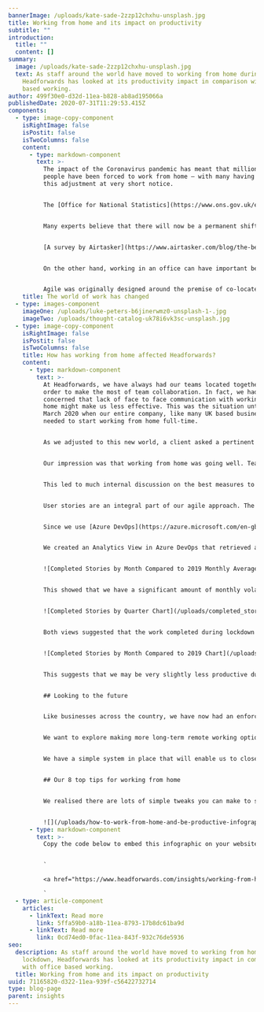 ```yaml
---
bannerImage: /uploads/kate-sade-2zzp12chxhu-unsplash.jpg
title: Working from home and its impact on productivity
subtitle: ""
introduction:
  title: ""
  content: []
summary:
  image: /uploads/kate-sade-2zzp12chxhu-unsplash.jpg
  text: As staff around the world have moved to working from home during lockdown,
    Headforwards has looked at its productivity impact in comparison with office
    based working.
author: 499f30e0-d32d-11ea-b828-ab8ad195066a
publishedDate: 2020-07-31T11:29:53.415Z
components:
  - type: image-copy-component
    isRightImage: false
    isPostit: false
    isTwoColumns: false
    content:
      - type: markdown-component
        text: >-
          The impact of the Coronavirus pandemic has meant that millions of
          people have been forced to work from home – with many having to make
          this adjustment at very short notice.  


          The [Office for National Statistics](https://www.ons.gov.uk/employmentandlabourmarket/peopleinwork/employmentandemployeetypes/bulletins/coronavirusandhomeworkingintheuk/april2020#main-points) says that 49% of UK workers reported working from home at some point in the seven days to 14 June 2020. The fact that so many people have now had this experience is likely to lead to a major change in working practices in the future.


          Many experts believe that there will now be a permanent shift to more working from home. This is because the experience of home working has demonstrated to businesses and their employees the range of benefits that it can bring. Working from home can allow people to work smarter and to achieve more with their time and resources, as well as achieve a better work-life balance. Staff can avoid the need for commuting and the stress associated with it, freeing up more time and energy to be invested in productive work.  These factors can improve staff morale and lead to better staff retention and loyalty. There is certainly evidence building to prove the case that home working can enhance productivity.


          [A survey by Airtasker](https://www.airtasker.com/blog/the-benefits-of-working-from-home/) in the USA found that remote employees work more. On average, remote employees worked 1.4 more days every month, or almost 17 more days every year, than those who worked in an office. Meanwhile, research by Jabra in June 2020 has indicated that a majority of people working from home during the pandemic felt that they were more productive as a result.


          On the other hand, working in an office can have important benefits too. The value of face to face communications and a sense of personal connection is enormous and this can be an important contributor to staff motivation. Simple things such as shared whiteboards can be surprisingly helpful. There is also the ‘buzz’ of the office, which is impossible to replicate in a virtual environment. Even random chats at the watercooler can spark ideas and identify new opportunities or solutions.


          Agile was originally designed around the premise of co-located teams and so it is quite a change for an [Agile company](https://www.headforwards.com/who-we-are/what-we-believe/) to experience working in a completely different way.
    title: The world of work has changed
  - type: images-component
    imageOne: /uploads/luke-peters-b6jinerwmz0-unsplash-1-.jpg
    imageTwo: /uploads/thought-catalog-uk78i6vk3sc-unsplash.jpg
  - type: image-copy-component
    isRightImage: false
    isPostit: false
    isTwoColumns: false
    title: How has working from home affected Headforwards?
    content:
      - type: markdown-component
        text: >-
          At Headforwards, we have always had our teams located together, in
          order to make the most of team collaboration. In fact, we had been
          concerned that lack of face to face communication with working from
          home might make us less effective. This was the situation until 23rd
          March 2020 when our entire company, like many UK based businesses,
          needed to start working from home full-time. 


          As we adjusted to this new world, a client asked a pertinent question: ‘Has working from home impacted our productivity?’


          Our impression was that working from home was going well. Teams had adapted to the new working practices, communication was very good, and our feeling was that we were delivering at least as much as before lockdown. After all, we were used to working remotely with our clients, so this was just an extension of that practice. But could we prove it? Could we use the data we have to measure our productivity and use that as an ongoing indicator of our performance?


          This led to much internal discussion on the best measures to use. We wanted something easy to capture and also easy to explain to anyone who looked at the reports but also indicative of the value we were delivering. We ultimately settled on simply measuring the number of user stories the teams delivered over time.


          User stories are an integral part of our agile approach. The purpose of them is to encourage the team to focus on the value of the requirement. They are expressed from the point of view of the user and explain the reason for the functionality and the benefit it will bring. Our teams are used to focusing on delivering the most valuable stories first, so we were comfortable that using the number of stories completed was a good proxy for measuring productivity.


          Since we use [Azure DevOps](https://azure.microsoft.com/en-gb/services/devops/) to keep track of all the teams’ backlogs, we had a few reporting options available to us. We decided to build reports using Microsoft’s Power BI platform which had good integrations with Azure DevOps and enabled us to easily extend our reporting to pull in additional datasets and make the reports available to people who do not use Azure DevOps often.


          We created an Analytics View in Azure DevOps that retrieved a historical summary of all our teams work since the start of 2019. This let us see every change to a story’s status over time and was the basis of our historical reporting. Using Power BI measures, we calculated the average number of stories that we completed each month during 2019 and used this as a comparison with 2020 data.


          ![Completed Stories by Month Compared to 2019 Monthly Average Chart](/uploads/completed_stories_by_month_compared_2019_monthly_average_chart.png "Completed Stories by Month Compared to 2019 Monthly Average Chart")


          This showed that we have a significant amount of monthly volatility with the number of stories that the teams completed each month. Looking at the data from the start of 2019 there does not appear to be a clear yearly trend, although January and August do appear to be lower than other months. We also compared the number of stories completed by quarter rather than by month. This showed similar volatility, but trends were less obvious.


          ![Completed Stories by Quarter Chart](/uploads/completed_stories_by_quarter_chart.png "Completed Stories by Quarter Chart")


          Both views suggested that the work completed during lockdown was within our expected levels of volatility. After a surprisingly strong March, our delivery levels settled to a similar level to 2019. This indicated that the lockdown had not negatively impacted our delivery productivity. While we were building high level reporting, we compared our 2020 data to the equivalent month in 2019 to see if that highlighted any areas for concern.


          ![Completed Stories by Month Compared to 2019 Chart](/uploads/completed_stories_by_month_compared_2019_chart.png "Completed Stories by Month Compared to 2019 Chart")


          This suggests that we may be very slightly less productive during Q2 than we were during Q2 2019. However, the difference is very small and during Q1 we delivered noticeably more than Q1 2019. It is not uncommon for teams to have a slight dip in their output after periods of higher than normal delivery, so this was not a concern for us. In summary, using Power BI and data already within our backlog management system, we quickly created a report that gave us confidence that the very different working arrangements during Q2 2020 have not had a significant impact on our delivery.


          ## Looking to the future


          Like businesses across the country, we have now had an enforced ‘test’ of working from home, from which we have learnt a great deal.


          We want to explore making more long-term remote working options available to staff in future but without losing the collaborative benefits of office working. It may be that the ideal solution is a mix of working environments, building on the respective benefits of both.


          We have a simple system in place that will enable us to closely monitor our productivity into the future – wherever our teams are located.


          ## Our 8 top tips for working from home


          We realised there are lots of simple tweaks you can make to stay productive while working from home and have compiled the best ones into a [handy infographic](https://deploy-preview-176--headforwards-website2.netlify.app/uploads/how-to-work-from-home-and-be-productive-infographic-headforwards-850x5557.jpg), so you can try them all and see what works for you.


          ![](/uploads/how-to-work-from-home-and-be-productive-infographic-headforwards.jpg)
      - type: markdown-component
        text: >-
          Copy the code below to embed this infographic on your website


          `

          <a href="https://www.headforwards.com/insights/working-from-home-and-its-impact-on-productivity/"><img style="width:100%;" src="https://www.headforwards.com/uploads/how-to-work-from-home-and-be-productive-infographic-headforwards-850x5557.jpg"></a><br>Infographic by headforwards <a href="headforwards.com">Headforwards</a>

          `
  - type: article-component
    articles:
      - linkText: Read more
        link: 5ffa59b0-a18b-11ea-8793-17b8dc61ba9d
      - linkText: Read more
        link: 0cd74ed0-0fac-11ea-843f-932c76de5936
seo:
  description: As staff around the world have moved to working from home during
    lockdown, Headforwards has looked at its productivity impact in comparison
    with office based working.
  title: Working from home and its impact on productivity
uuid: 71165820-d322-11ea-939f-c56422732714
type: blog-page
parent: insights
---
```

